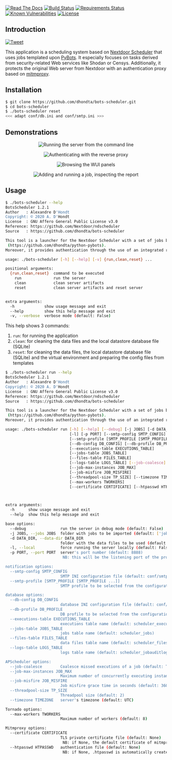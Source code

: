 [![Read The Docs](https://readthedocs.org/projects/bots-scheduler/badge/?version=latest)](https://bots-scheduler.readthedocs.io/en/latest/?badge=latest)
[![Build Status](https://travis-ci.com/dhondta/bots-scheduler.svg?branch=master)](https://travis-ci.com/dhondta/bots-scheduler)
[![Requirements Status](https://requires.io/github/dhondta/bots-scheduler/requirements.svg?branch=master)](https://requires.io/github/dhondta/bots-scheduler/requirements/?branch=master)
[![Known Vulnerabilities](https://snyk.io/test/github/dhondta/bots-scheduler/badge.svg?targetFile=requirements.txt)](https://snyk.io/test/github/dhondta/bots-scheduler?targetFile=requirements.txt)
[![License](https://img.shields.io/badge/license-AGPL%20v3-lightgrey.svg)](https://github.com/dhondta/bots-scheduler/blob/master/LICENSE)

## Introduction

[![Tweet](https://img.shields.io/twitter/url/http/shields.io.svg?style=social)](https://twitter.com/intent/tweet?text=Bots%20Scheduler%20%3a%20A%20cron-like%20Web-based%20security%20task%20scheduler&url=https://github.com/dhondta/bots-scheduler&hashtags=python,cybersecurity,infosec,bots)

This application is a scheduling system based on [Nextdoor Scheduler](https://github.com/Nextdoor/ndscheduler/) that uses jobs templated upon [PyBots](https://github.com/dhondta/pybots/). It especially focuses on tasks derived from security-related Web services like Shodan or Censys. Additionally, it protects the original Web server from Nextdoor with an authentication proxy based on [mitmproxy](https://github.com/mitmproxy/mitmproxy/).

## Installation

```sh
$ git clone https://github.com/dhondta/bots-scheduler.git
$ cd bots-scheduler
$ ./bots-scheduler reset
<<< adapt conf/db.ini and conf/smtp.ini >>>
```

## Demonstrations

<p align="center"><img src="https://raw.githubusercontent.com/dhondta/bots-scheduler/master/docs/demos/running-the-server.gif" alt="Running the server from the command line"></p>

<p align="center"><img src="https://raw.githubusercontent.com/dhondta/bots-scheduler/master/docs/demos/auth-proxy.gif" alt="Authenticating with the reverse proxy"></p>

<p align="center"><img src="https://raw.githubusercontent.com/dhondta/bots-scheduler/master/docs/demos/presentation.gif" alt="Browsing the WUI panels"></p>

<p align="center"><img src="https://raw.githubusercontent.com/dhondta/bots-scheduler/master/docs/demos/adding-and-running-jobs.gif" alt="Adding and running a job, inspecting the report"></p>

## Usage

```sh
$ ./bots-scheduler --help
BotsScheduler 1.2.1
Author   : Alexandre D'Hondt
Copyright: © 2020 A. D'Hondt
License  : GNU Affero General Public License v3.0
Reference: https://github.com/Nextdoor/ndscheduler
Source   : https://github.com/dhondta/bots-scheduler

This tool is a launcher for the Nextdoor Scheduler with a set of jobs based on robots made with PyBots
 (https://github.com/dhondta/python-pybots).
Moreover, it provides authentication through the use of an integrated reverse proxy.

usage: ./bots-scheduler [-h] [--help] [-v] {run,clean,reset} ...

positional arguments:
  {run,clean,reset}  command to be executed
    run              run the server
    clean            clean server artifacts
    reset            clean server artifacts and reset server


extra arguments:
  -h             show usage message and exit
  --help         show this help message and exit
  -v, --verbose  verbose mode (default: False)

```

This help shows 3 commands:

1. `run`: for running the application
2. `clean`: for cleaning the data files and the local datastore database file (SQLite)
3. `reset`: for cleaning the data files, the local datastore database file (SQLite) and the virtual environment and preparing the config files from templates

```sh
$ ./bots-scheduler run --help
BotsScheduler 1.2.1
Author   : Alexandre D'Hondt
Copyright: © 2020 A. D'Hondt
License  : GNU Affero General Public License v3.0
Reference: https://github.com/Nextdoor/ndscheduler
Source   : https://github.com/dhondta/bots-scheduler

This tool is a launcher for the Nextdoor Scheduler with a set of jobs based on robots made with PyBots
 (https://github.com/dhondta/python-pybots).
Moreover, it provides authentication through the use of an integrated reverse proxy.

usage: ./bots-scheduler run [-h] [--help] [--debug] [-j JOBS] [-d DATA_DIR]
                            [-l] [-p PORT] [--smtp-config SMTP_CONFIG]
                            [--smtp-profile [SMTP_PROFILE [SMTP_PROFILE ...]]]
                            [--db-config DB_CONFIG] [--db-profile DB_PROFILE]
                            [--executions-table EXECUTIONS_TABLE]
                            [--jobs-table JOBS_TABLE]
                            [--files-table FILES_TABLE]
                            [--logs-table LOGS_TABLE] [--job-coalesce]
                            [--job-max-instances JOB_MAX]
                            [--job-misfire JOB_MISFIRE]
                            [--threadpool-size TP_SIZE] [--timezone TIMEZONE]
                            [--max-workers TWORKERS]
                            [--certificate CERTIFICATE] [--htpasswd HTPASSWD]



extra arguments:
  -h      show usage message and exit
  --help  show this help message and exit

base options:
  --debug               run the server in debug mode (default: False)
  -j JOBS, --jobs JOBS  folder with jobs to be imported (default: ['jobs'])
  -d DATA_DIR, --data-dir DATA_DIR
                        folder with the data files to be used (default: data)
  -l, --local           force running the server locally (default: False)
  -p PORT, --port PORT  server's port number (default: 8888)
                         NB: this will be the listening port of the proxy, this of the scheduler will be port+1

notification options:
  --smtp-config SMTP_CONFIG
                        SMTP INI configuration file (default: conf/smtp.ini)
  --smtp-profile [SMTP_PROFILE [SMTP_PROFILE ...]]
                        SMTP profile to be selected from the configuration file (default: None)

database options:
  --db-config DB_CONFIG
                        database INI configuration file (default: conf/db.ini)
  --db-profile DB_PROFILE
                        DB profile to be selected from the configuration file (default: sqlite)
  --executions-table EXECUTIONS_TABLE
                        executions table name (default: scheduler_executions)
  --jobs-table JOBS_TABLE
                        jobs table name (default: scheduler_jobs)
  --files-table FILES_TABLE
                        data files table name (default: scheduler_files)
  --logs-table LOGS_TABLE
                        logs table name (default: scheduler_jobauditlogs)

APScheduler options:
  --job-coalesce        Coalesce missed executions of a job (default: True)
  --job-max-instances JOB_MAX
                        Maximum number of concurrently executing instances of a job (default: 3)
  --job-misfire JOB_MISFIRE
                        Job misfire grace time in seconds (default: 3600)
  --threadpool-size TP_SIZE
                        Threadpool size (default: 2)
  --timezone TIMEZONE   server's timezone (default: UTC)

Tornado options:
  --max-workers TWORKERS
                        Maximum number of workers (default: 8)

Mitmproxy options:
  --certificate CERTIFICATE
                        TLS private certificate file (default: None)
                         NB: if None, the default certificate of mitmproxy is used
  --htpasswd HTPASSWD   authentication file (default: None)
                         NB: if None, .htpasswd is automatically created with the DEFAULT_USERS

```
